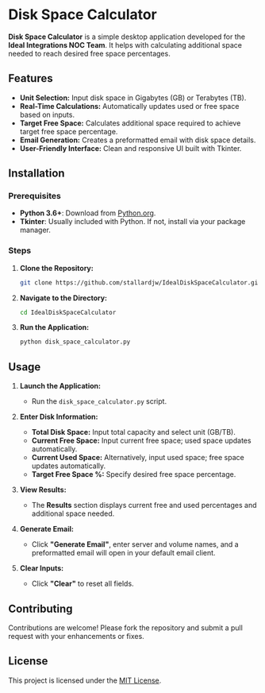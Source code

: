 # Disk Space Calculator


**Disk Space Calculator** is a simple desktop application developed for the **Ideal Integrations NOC Team**. It helps with calculating additional space needed to reach desired free space percentages.

## Features

- **Unit Selection:** Input disk space in Gigabytes (GB) or Terabytes (TB).
- **Real-Time Calculations:** Automatically updates used or free space based on inputs.
- **Target Free Space:** Calculates additional space required to achieve target free space percentage.
- **Email Generation:** Creates a preformatted email with disk space details.
- **User-Friendly Interface:** Clean and responsive UI built with Tkinter.

## Installation

### Prerequisites

- **Python 3.6+**: Download from [Python.org](https://www.python.org/downloads/).
- **Tkinter**: Usually included with Python. If not, install via your package manager.

### Steps

1. **Clone the Repository:**

    ```bash
    git clone https://github.com/stallardjw/IdealDiskSpaceCalculator.git
    ```

2. **Navigate to the Directory:**

    ```bash
    cd IdealDiskSpaceCalculator
    ```

3. **Run the Application:**

    ```bash
    python disk_space_calculator.py
    ```

## Usage

1. **Launch the Application:**
   - Run the `disk_space_calculator.py` script.

2. **Enter Disk Information:**
   - **Total Disk Space:** Input total capacity and select unit (GB/TB).
   - **Current Free Space:** Input current free space; used space updates automatically.
   - **Current Used Space:** Alternatively, input used space; free space updates automatically.
   - **Target Free Space %:** Specify desired free space percentage.

3. **View Results:**
   - The **Results** section displays current free and used percentages and additional space needed.

4. **Generate Email:**
   - Click **"Generate Email"**, enter server and volume names, and a preformatted email will open in your default email client.

5. **Clear Inputs:**
   - Click **"Clear"** to reset all fields.

## Contributing

Contributions are welcome! Please fork the repository and submit a pull request with your enhancements or fixes.

## License

This project is licensed under the [MIT License](LICENSE).


